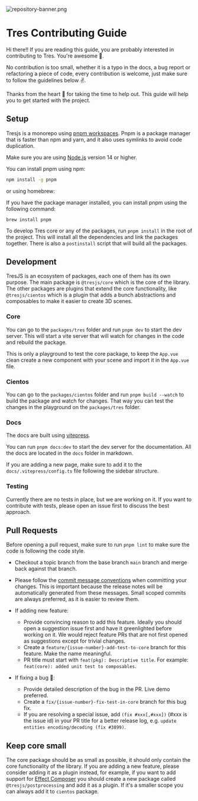 ![repository-banner.png](/public/github-banner.png)

# Tres Contributing Guide

Hi there!! If you are reading this guide, you are probably interested in contributing to Tres. You're awesome 🤩.

No contribution is too small, whether it is a typo in the docs, a bug report or refactoring a piece of code, every contribution is welcome, just make sure to follow the guidelines below ✌️.

Thanks from the heart 💚 for taking the time to help out. This guide will help you to get started with the project.

## Setup

Tresjs is a monorepo using [pnpm workspaces](https://pnpm.io/workspaces). Pnpm is a package manager that is faster than npm and yarn, and it also uses symlinks to avoid code duplication.

Make sure you are using [Node.js](https://nodejs.org/en/) version 14 or higher.

You can install pnpm using npm:

```bash
npm install -g pnpm
```

or using homebrew:

If you have the package manager installed, you can install pnpm using the following command:

```
brew install pnpm
```

To develop Tres core or any of the packages, run `pnpm install` in the root of the project. This will install all the dependencies and link the packages together. There is also a `postinstall` script that will build all the packages.

## Development

TresJS is an ecosystem of packages, each one of them has its own purpose. The main package is `@tresjs/core` which is the core of the library. The other packages are plugins that extend the core functionality, like `@tresjs/cientos` which is a plugin that adds a bunch abstractions and composables to make it easier to create 3D scenes.

### Core

You can go to the `packages/tres` folder and run `pnpm dev` to start the dev server. This will start a vite server that will watch for changes in the code and rebuild the package.

This is only a playground to test the core package, to keep the `App.vue` clean create a new component with your scene and import it in the `App.vue` file.

### Cientos

You can go to the `packages/cientos` folder and run `pnpm build --watch` to build the package and watch for changes. That way you can test the changes in the playground on the `packages/tres` folder.

### Docs

The docs are built using [vitepress](https://vitepress.vuejs.org/).

You can run `pnpm docs:dev` to start the dev server for the documentation. All the docs are located in the `docs` folder in markdown.

If you are adding a new page, make sure to add it to the `docs/.vitepress/config.ts` file following the sidebar structure.

### Testing

Currently there are no tests in place, but we are working on it. If you want to contribute with tests, please open an issue first to discuss the best approach.

## Pull Requests

Before opening a pull request, make sure to run `pnpm lint` to make sure the code is following the code style.

- Checkout a topic branch from the base branch `main` branch and merge back against that branch.
- Please follow the [commit message conventions](https://www.conventionalcommits.org/en/v1.0.0-beta.4/) when committing your changes. This is important because the release notes will be automatically generated from these messages. Small scoped commits are always preferred, as it is easier to review them.
- If adding new feature:
  - Provide convincing reason to add this feature. Ideally you should open a suggestion issue first and have it greenlighted before working on it. We would reject feature PRs that are not first opened as suggestions except for trivial changes.
  - Create a `feature/{issue-number}-add-test-to-core` branch for this feature. Make the name meaningful.
  - PR title must start with `feat(pkg): Descriptive title`. For example: `feat(core): added unit test to composables`.
- If fixing a bug 🐛:

  - Provide detailed description of the bug in the PR. Live demo preferred.
  - Create a `fix/{issue-number}-fix-test-in-core` branch for this bug fix.
  - If you are resolving a special issue, add `(fix #xxx[,#xxx])` (#xxx is the issue id) in your PR title for a better release log, e.g. `update entities encoding/decoding (fix #3899)`.

## Keep core small

The core package should be as small as possible, it should only contain the core functionality of the library. If you are adding a new feature, please consider adding it as a plugin instead, for example, if you want to add support for [Effect Composer](https://threejs.org/examples/?q=compo#webgl_postprocessing_effectcomposer) you should create a new package called `@tresjs/postprocessing` and add it as a plugin. If it's a smaller scope you can always add it to `cientos` package.
